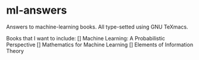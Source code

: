 # ml-answers
Answers to machine-learning books. All type-setted using GNU TeXmacs.

Books that I want to include:
[] Machine Learning: A Probabilistic Perspective
[] Mathematics for Machine Learning
[] Elements of Information Theory
